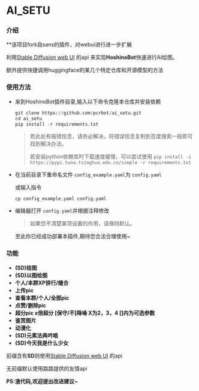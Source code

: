 # AI_SETU


### **介绍**
**该项目fork自sans的插件，对webui进行进一步扩展   

利用[Stable Diffusion web UI](https://github.com/AUTOMATIC1111/stable-diffusion-webui) 的api 来实现**HoshinoBot**快速进行AI绘图。

额外提供快捷调用huggingface的某几个特定仓库和开源模型的方法

### 使用方法

- 来到HoshinoBot插件目录,输入以下命令克隆本仓库并安装依赖

  ```python
  git clone https://github.com/pcrbot/ai_setu.git
  cd ai_setu
  pip install -r requirements.txt
  ```

  > 若此处有报错信息，请务必解决，将错误信息复制到百度搜索一般即可找到解决办法。
  >
  > 若安装python依赖库时下载速度缓慢，可以尝试使用 `pip install -i https://pypi.tuna.tsinghua.edu.cn/simple -r requirements.txt`
  >
- 在当前目录下重命名文件 `config_example.yaml`为 `config.yaml`

  或输入指令

  ```
  cp config_example.yaml config.yaml
  ```
- 编辑器打开 `config.yaml`并根据注释修改

  > 如果您不清楚某项设置的作用，请保持默认。
  >

    至此你已经成功部署本插件,期待您合法合理使用~

### 功能

* **(SD)绘图**
* **(SD)以图绘图**
* **个人/本群XP排行/缝合**
* **上传pic**
* **查看本群/个人/全部pic**
* **点赞/删除pic**
* **超分pic x倍超分 [保守/不]降噪   X为2，3，4   []内为可选参数**
* **鉴赏图片**
* **动漫化**
* **(SD)元素法典吟唱**
* **(SD)今天我是什么少女**

前缀含有**SD**则使用[Stable Diffusion web UI](https://github.com/AUTOMATIC1111/stable-diffusion-webui) 的api

无前缀默认使用路路提供的友情api

**PS:渣代码,欢迎提出改进建议~**
